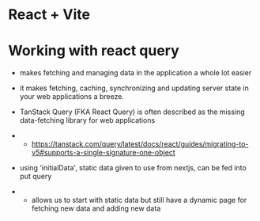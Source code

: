 # React + Vite

# Working with react query

- makes fetching and managing data in the application a whole lot easier

- it makes fetching, caching, synchronizing and updating server state in your web applications a breeze.

- TanStack Query (FKA React Query) is often described as the missing data-fetching library for web applications
- - https://tanstack.com/query/latest/docs/react/guides/migrating-to-v5#supports-a-single-signature-one-object

- using 'initialData', static data given to use from nextjs, can be fed into put query
- - allows us to start with static data but still have a dynamic page for fetching new data and adding new data
